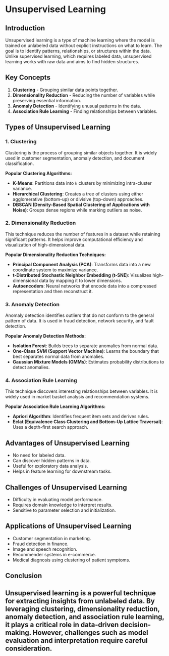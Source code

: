 # Unsupervised Learning

## Introduction
Unsupervised learning is a type of machine learning where the model is trained on unlabeled data without explicit instructions on what to learn. The goal is to identify patterns, relationships, or structures within the data. Unlike supervised learning, which requires labeled data, unsupervised learning works with raw data and aims to find hidden structures.

## Key Concepts
1. **Clustering** - Grouping similar data points together.
2. **Dimensionality Reduction** - Reducing the number of variables while preserving essential information.
3. **Anomaly Detection** - Identifying unusual patterns in the data.
4. **Association Rule Learning** - Finding relationships between variables.

## Types of Unsupervised Learning

### 1. Clustering
Clustering is the process of grouping similar objects together. It is widely used in customer segmentation, anomaly detection, and document classification.

**Popular Clustering Algorithms:**
- **K-Means**: Partitions data into `k` clusters by minimizing intra-cluster variance.
- **Hierarchical Clustering**: Creates a tree of clusters using either agglomerative (bottom-up) or divisive (top-down) approaches.
- **DBSCAN (Density-Based Spatial Clustering of Applications with Noise)**: Groups dense regions while marking outliers as noise.

### 2. Dimensionality Reduction
This technique reduces the number of features in a dataset while retaining significant patterns. It helps improve computational efficiency and visualization of high-dimensional data.

**Popular Dimensionality Reduction Techniques:**
- **Principal Component Analysis (PCA)**: Transforms data into a new coordinate system to maximize variance.
- **t-Distributed Stochastic Neighbor Embedding (t-SNE)**: Visualizes high-dimensional data by mapping it to lower dimensions.
- **Autoencoders**: Neural networks that encode data into a compressed representation and then reconstruct it.

### 3. Anomaly Detection
Anomaly detection identifies outliers that do not conform to the general pattern of data. It is used in fraud detection, network security, and fault detection.

**Popular Anomaly Detection Methods:**
- **Isolation Forest**: Builds trees to separate anomalies from normal data.
- **One-Class SVM (Support Vector Machine)**: Learns the boundary that best separates normal data from anomalies.
- **Gaussian Mixture Models (GMMs)**: Estimates probability distributions to detect anomalies.

### 4. Association Rule Learning
This technique discovers interesting relationships between variables. It is widely used in market basket analysis and recommendation systems.

**Popular Association Rule Learning Algorithms:**
- **Apriori Algorithm**: Identifies frequent item sets and derives rules.
- **Eclat (Equivalence Class Clustering and Bottom-Up Lattice Traversal)**: Uses a depth-first search approach.

## Advantages of Unsupervised Learning
- No need for labeled data.
- Can discover hidden patterns in data.
- Useful for exploratory data analysis.
- Helps in feature learning for downstream tasks.

## Challenges of Unsupervised Learning
- Difficulty in evaluating model performance.
- Requires domain knowledge to interpret results.
- Sensitive to parameter selection and initialization.

## Applications of Unsupervised Learning
- Customer segmentation in marketing.
- Fraud detection in finance.
- Image and speech recognition.
- Recommender systems in e-commerce.
- Medical diagnosis using clustering of patient symptoms.

## Conclusion

Unsupervised learning is a powerful technique for extracting insights from unlabeled data. By leveraging clustering, dimensionality reduction, anomaly detection, and association rule learning, it plays a critical role in data-driven decision-making. However, challenges such as model evaluation and interpretation require careful consideration.
---

